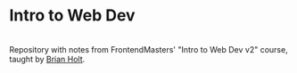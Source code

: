 # Intro to Web Dev
<br>
Repository with notes from FrontendMasters' "Intro to Web Dev v2" course, taught by <a href="http://github.com/btholt">Brian Holt</a>.
